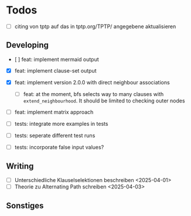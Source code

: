 # Todos

- [ ] citing von tptp auf das in tptp.org/TPTP/ angegebene aktualisieren

## Developing

- [ ] feat: implement mermaid output
- [x] feat: implement clause-set output
- [x] feat: implement version 2.0.0 with direct neighbour associations
    - [ ] feat: at the moment, bfs selects way to many clauses with `extend_neighbourhood`. It should be limited to checking outer nodes
- [ ] feat: implement matrix approach

- [ ] tests: integrate more examples in tests 
- [ ] tests: seperate different test runs
- [ ] tests: incorporate false input values? 

## Writing
- [ ] Unterschiedliche Klauselselektionen beschreiben <2025-04-01>
- [ ] Theorie zu Alternating Path schreiben <2025-04-03>

## Sonstiges